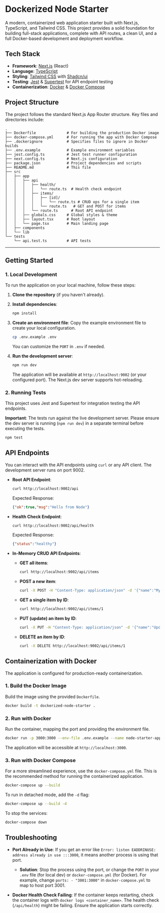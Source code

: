 # Dockerized Node Starter

A modern, containerized web application starter built with Next.js, TypeScript, and Tailwind CSS. This project provides a solid foundation for building full-stack applications, complete with API routes, a clean UI, and a full Docker-based development and deployment workflow.

## Tech Stack

- **Framework**: [Next.js](https://nextjs.org/) (React)
- **Language**: [TypeScript](https://www.typescriptlang.org/)
- **Styling**: [Tailwind CSS](https://tailwindcss.com/) with [Shadcn/ui](https://ui.shadcn.com/)
- **Testing**: [Jest](https://jestjs.io/) & [Supertest](https://github.com/ladjs/supertest) for API endpoint testing
- **Containerization**: [Docker](https://www.docker.com/) & [Docker Compose](https://docs.docker.com/compose/)

## Project Structure

The project follows the standard Next.js App Router structure. Key files and directories include:

```
.
├── Dockerfile              # For building the production Docker image
├── docker-compose.yml      # For running the app with Docker Compose
├── .dockerignore           # Specifies files to ignore in Docker builds
├── .env.example            # Example environment variables
├── jest.config.ts          # Jest test runner configuration
├── next.config.ts          # Next.js configuration
├── package.json            # Project dependencies and scripts
├── README.md               # This file
├── src
│   ├── app
│   │   ├── api
│   │   │   ├── health/
│   │   │   │   └── route.ts  # Health check endpoint
│   │   │   ├── items/
│   │   │   │   ├── [id]/
│   │   │   │   │   └── route.ts # CRUD ops for a single item
│   │   │   │   └── route.ts   # GET and POST for items
│   │   │   └── route.ts      # Root API endpoint
│   │   ├── globals.css     # Global styles & theme
│   │   ├── layout.tsx      # Root layout
│   │   └── page.tsx        # Main landing page
│   ├── components
│   └── lib
└── tests
    └── api.test.ts         # API tests
```

---

## Getting Started

### 1. Local Development

To run the application on your local machine, follow these steps:

1.  **Clone the repository** (if you haven't already).

2.  **Install dependencies**:
    ```bash
    npm install
    ```

3.  **Create an environment file**:
    Copy the example environment file to create your local configuration.
    ```bash
    cp .env.example .env
    ```
    You can customize the `PORT` in `.env` if needed.

4.  **Run the development server**:
    ```bash
    npm run dev
    ```
    The application will be available at `http://localhost:9002` (or your configured port). The Next.js dev server supports hot-reloading.

### 2. Running Tests

This project uses Jest and Supertest for integration testing the API endpoints.

**Important**: The tests run against the live development server. Please ensure the dev server is running (`npm run dev`) in a separate terminal before executing the tests.

```bash
npm test
```

## API Endpoints

You can interact with the API endpoints using `curl` or any API client. The development server runs on port 9002.

- **Root API Endpoint**:
  ```bash
  curl http://localhost:9002/api
  ```
  Expected Response:
  ```json
  {"ok":true,"msg":"Hello from Node"}
  ```

- **Health Check Endpoint**:
  ```bash
  curl http://localhost:9002/api/health
  ```
  Expected Response:
  ```json
  {"status":"healthy"}
  ```

- **In-Memory CRUD API Endpoints**:
  - **GET all items**:
    ```bash
    curl http://localhost:9002/api/items
    ```
  - **POST a new item**:
    ```bash
    curl -X POST -H "Content-Type: application/json" -d '{"name":"My New Item"}' http://localhost:9002/api/items
    ```
  - **GET a single item by ID**:
    ```bash
    curl http://localhost:9002/api/items/1
    ```
  - **PUT (update) an item by ID**:
    ```bash
    curl -X PUT -H "Content-Type: application/json" -d '{"name":"Updated Name"}' http://localhost:9002/api/items/1
    ```
  - **DELETE an item by ID**:
    ```bash
    curl -X DELETE http://localhost:9002/api/items/1
    ```

## Containerization with Docker

The application is configured for production-ready containerization.

### 1. Build the Docker Image

Build the image using the provided `Dockerfile`.

```bash
docker build -t dockerized-node-starter .
```

### 2. Run with Docker

Run the container, mapping the port and providing the environment file.

```bash
docker run -p 3000:3000 --env-file .env.example --name node-starter-app dockerized-node-starter
```
The application will be accessible at `http://localhost:3000`.

### 3. Run with Docker Compose

For a more streamlined experience, use the `docker-compose.yml` file. This is the recommended method for running the containerized application.

```bash
docker-compose up --build
```
To run in detached mode, add the `-d` flag:
```bash
docker-compose up --build -d
```
To stop the services:
```bash
docker-compose down
```

## Troubleshooting

- **Port Already in Use**: If you get an error like `Error: listen EADDRINUSE: address already in use :::3000`, it means another process is using that port.
  - **Solution**: Stop the process using the port, or change the `PORT` in your `.env` file (for local dev) or `docker-compose.yml` (for Docker). For example, change `ports: - "3001:3000"` in `docker-compose.yml` to map to host port 3001.

- **Docker Health Check Failing**: If the container keeps restarting, check the container logs with `docker logs <container_name>`. The health check (`/api/health`) might be failing. Ensure the application starts correctly.
